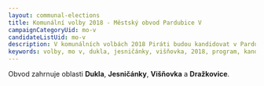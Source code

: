```yaml
---
layout: communal-elections
title: Komunální volby 2018 - Městský obvod Pardubice V
campaignCategoryUid: mo-v
candidateListUid: mo-v
description: V komunálních volbách 2018 Piráti budou kandidovat v Pardubicích. Jak na magistrát, tak i na jednotlivé městské obvody. Prosazujeme transparentní veřejnou správu, participaci veřejnosti, férový přístup ke všem způsobům dopravy a politiku, která využívá možností technologií 21. století pro otevřenou a demokratickou společnost.
keywords: volby, mo v, dukla, jesničánky, višňovka, 2018, program, kandidátka, kandidátní listina, kandidáti, komunální volby
---
```


Obvod zahrnuje oblasti **Dukla**, **Jesničánky**, **Višňovka** a **Dražkovice**.
